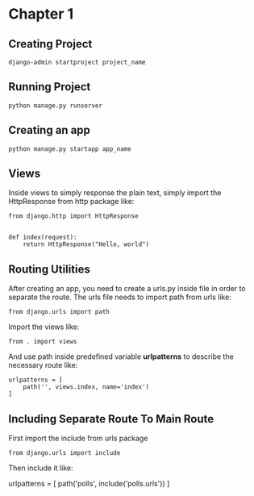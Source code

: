 # Chapter 1

## Creating Project
```
django-admin startproject project_name
```

## Running Project
```
python manage.py runserver
```

## Creating an app

```
python manage.py startapp app_name
```

## Views

Inside views to simply response the plain text, simply import the HttpResponse from http package like:

```
from django.http import HttpResponse


def index(request):
	return HttpResponse("Hello, world")
```

## Routing Utilities

After creating an app, you need to create a urls.py inside file in order to separate the route.
The urls file needs to import path from urls like:

```
from django.urls import path
```

Import the views like:

```
from . import views
```

And use path inside predefined variable **urlpatterns** to describe the necessary route like:

```
urlpatterns = [
	path('', views.index, name='index')
]
```

## Including Separate Route To Main Route

First import the include from urls package 
```
from django.urls import include
```

Then include it like:

urlpatterns = [
	path('polls', include('polls.urls'))
]
